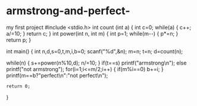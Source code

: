 # armstrong-and-perfect-
my first project
#include <stdio.h>
int count (int a)
{
    int c=0;
    while(a)
    {
        c++;
        a/=10;
    }
return c;
}
int power(int n, int m)
 {     int p=1;
       while(m--)
      {
       p*=n;
      }
     return p;
 }

    


int main()
{
   int n,d,s=0,t,m,i,b=0;
scanf("%d",&n);
m=n;
t=n;
d=count(n);

while(n)
{
    s+=power(n%10,d);
    n/=10;
}
if(t==s)
  printf("armstrong\n");
 else
 printf("not armstrong");
 for(i=1;i<=m/2;i++)
        {
            if(m%i==0)
            b+=i;
        }
printf(m==b?"perfect\n":"not perfect\n");    

    return 0;
}

